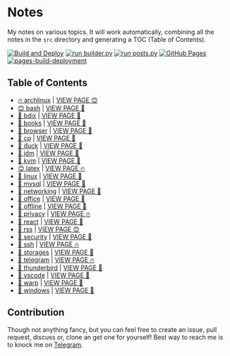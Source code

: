 # Notes

My notes on various topics. It will work automatically, combining all the notes in the `src` directory and generating a TOC (Table of Contents).

[![Build and Deploy](https://github.com/SharafatKarim/notes/actions/workflows/action.yml/badge.svg)](https://github.com/SharafatKarim/notes/actions/workflows/action.yml)
[![run builder.py](https://github.com/SharafatKarim/notes/actions/workflows/action.yml/badge.svg)](https://github.com/SharafatKarim/notes/actions/workflows/action.yml)
[![run posts.py](https://github.com/SharafatKarim/notes/actions/workflows/posts.yml/badge.svg)](https://github.com/SharafatKarim/notes/actions/workflows/posts.yml)
[![GitHub Pages](https://github.com/SharafatKarim/notes/actions/workflows/gh-pages.yml/badge.svg)](https://github.com/SharafatKarim/notes/actions/workflows/gh-pages.yml)
[![pages-build-deployment](https://github.com/SharafatKarim/notes/actions/workflows/pages/pages-build-deployment/badge.svg)](https://github.com/SharafatKarim/notes/actions/workflows/pages/pages-build-deployment)


## Table of Contents

- [🔥 archlinux](src/archlinux.md) | <a href='https://sharafat.is-a.dev/notes/archlinux' target='_blank'>VIEW PAGE 😊</a>
- [😊 bash](src/bash.md) | <a href='https://sharafat.is-a.dev/notes/bash' target='_blank'>VIEW PAGE 🎉</a>
- [🌈 bdix](src/bdix.md) | <a href='https://sharafat.is-a.dev/notes/bdix' target='_blank'>VIEW PAGE 👾</a>
- [🌟 books](src/books.md) | <a href='https://sharafat.is-a.dev/notes/books' target='_blank'>VIEW PAGE 👾</a>
- [🎉 browser](src/browser.md) | <a href='https://sharafat.is-a.dev/notes/browser' target='_blank'>VIEW PAGE 🚀</a>
- [🚀 cp](src/cp.md) | <a href='https://sharafat.is-a.dev/notes/cp' target='_blank'>VIEW PAGE 🍕</a>
- [🚀 duck](src/duck.md) | <a href='https://sharafat.is-a.dev/notes/duck' target='_blank'>VIEW PAGE 🍕</a>
- [🚀 idm](src/idm.md) | <a href='https://sharafat.is-a.dev/notes/idm' target='_blank'>VIEW PAGE 🌈</a>
- [🌟 kvm](src/kvm.md) | <a href='https://sharafat.is-a.dev/notes/kvm' target='_blank'>VIEW PAGE 🌈</a>
- [😊 latex](src/latex.md) | <a href='https://sharafat.is-a.dev/notes/latex' target='_blank'>VIEW PAGE 🔥</a>
- [🎉 linux](src/linux.md) | <a href='https://sharafat.is-a.dev/notes/linux' target='_blank'>VIEW PAGE 🚀</a>
- [🍕 mysql](src/mysql.md) | <a href='https://sharafat.is-a.dev/notes/mysql' target='_blank'>VIEW PAGE 🍕</a>
- [🎉 networking](src/networking.md) | <a href='https://sharafat.is-a.dev/notes/networking' target='_blank'>VIEW PAGE 🍕</a>
- [🤖 office](src/office.md) | <a href='https://sharafat.is-a.dev/notes/office' target='_blank'>VIEW PAGE 🤖</a>
- [🤖 offline](src/offline.md) | <a href='https://sharafat.is-a.dev/notes/offline' target='_blank'>VIEW PAGE 👾</a>
- [👾 privacy](src/privacy.md) | <a href='https://sharafat.is-a.dev/notes/privacy' target='_blank'>VIEW PAGE 🔥</a>
- [👾 react](src/react.md) | <a href='https://sharafat.is-a.dev/notes/react' target='_blank'>VIEW PAGE 🤖</a>
- [🤖 rss](src/rss.md) | <a href='https://sharafat.is-a.dev/notes/rss' target='_blank'>VIEW PAGE 😊</a>
- [🎸 security](src/security.md) | <a href='https://sharafat.is-a.dev/notes/security' target='_blank'>VIEW PAGE 👾</a>
- [🍕 ssh](src/ssh.md) | <a href='https://sharafat.is-a.dev/notes/ssh' target='_blank'>VIEW PAGE 🔥</a>
- [🌟 storages](src/storages.md) | <a href='https://sharafat.is-a.dev/notes/storages' target='_blank'>VIEW PAGE 🤖</a>
- [🚀 telegram](src/telegram.md) | <a href='https://sharafat.is-a.dev/notes/telegram' target='_blank'>VIEW PAGE 🔥</a>
- [🌈 thunderbird](src/thunderbird.md) | <a href='https://sharafat.is-a.dev/notes/thunderbird' target='_blank'>VIEW PAGE 🌈</a>
- [🎉 vscode](src/vscode.md) | <a href='https://sharafat.is-a.dev/notes/vscode' target='_blank'>VIEW PAGE 🤖</a>
- [👾 warp](src/warp.md) | <a href='https://sharafat.is-a.dev/notes/warp' target='_blank'>VIEW PAGE 🎉</a>
- [🤖 windows](src/windows.md) | <a href='https://sharafat.is-a.dev/notes/windows' target='_blank'>VIEW PAGE 🎉</a>

## Contribution

Though not anything fancy, but you can feel free to create an issue, pull request, discuss or, clone an get one for yourself!
Best way to reach me is to knock me on [Telegram](https://t.me/SharafatKarim).

